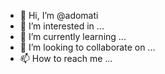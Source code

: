 - 👋 Hi, I’m @adomati
- 👀 I’m interested in ...
- 🌱 I’m currently learning ...
- 💞️ I’m looking to collaborate on ...
- 📫 How to reach me ...

<!---
adomati/adomati is a ✨ special ✨ repository because its `README.md` (this file) appears on your GitHub profile.
You can click the Preview link to take a look at your changes.
--->
